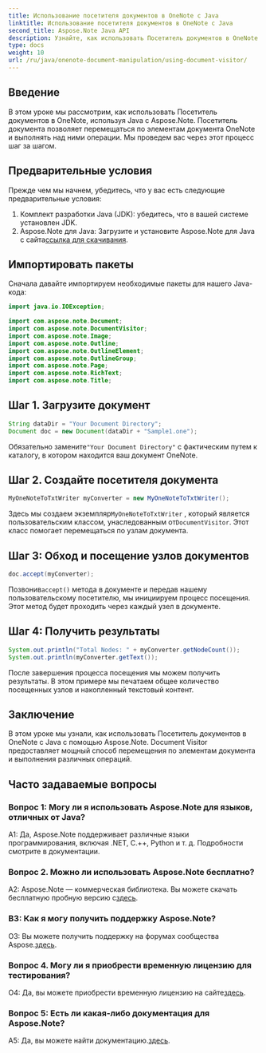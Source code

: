 ```yaml
---
title: Использование посетителя документов в OneNote с Java
linktitle: Использование посетителя документов в OneNote с Java
second_title: Aspose.Note Java API
description: Узнайте, как использовать Посетитель документов в OneNote с помощью Java с Aspose.Note. Легко перемещайтесь по документам OneNote и манипулируйте ими.
type: docs
weight: 10
url: /ru/java/onenote-document-manipulation/using-document-visitor/
---
```

## Введение

В этом уроке мы рассмотрим, как использовать Посетитель документов в OneNote, используя Java с Aspose.Note. Посетитель документа позволяет перемещаться по элементам документа OneNote и выполнять над ними операции. Мы проведем вас через этот процесс шаг за шагом.

## Предварительные условия

Прежде чем мы начнем, убедитесь, что у вас есть следующие предварительные условия:

1. Комплект разработки Java (JDK): убедитесь, что в вашей системе установлен JDK.
2. Aspose.Note для Java: Загрузите и установите Aspose.Note для Java с сайта[ссылка для скачивания](https://releases.aspose.com/note/java/).

## Импортировать пакеты

Сначала давайте импортируем необходимые пакеты для нашего Java-кода:

```java
import java.io.IOException;

import com.aspose.note.Document;
import com.aspose.note.DocumentVisitor;
import com.aspose.note.Image;
import com.aspose.note.Outline;
import com.aspose.note.OutlineElement;
import com.aspose.note.OutlineGroup;
import com.aspose.note.Page;
import com.aspose.note.RichText;
import com.aspose.note.Title;
```

## Шаг 1. Загрузите документ

```java
String dataDir = "Your Document Directory";
Document doc = new Document(dataDir + "Sample1.one");
```

 Обязательно замените`"Your Document Directory"` с фактическим путем к каталогу, в котором находится ваш документ OneNote.

## Шаг 2. Создайте посетителя документа

```java
MyOneNoteToTxtWriter myConverter = new MyOneNoteToTxtWriter();
```

 Здесь мы создаем экземпляр`MyOneNoteToTxtWriter` , который является пользовательским классом, унаследованным от`DocumentVisitor`. Этот класс помогает перемещаться по узлам документа.

## Шаг 3: Обход и посещение узлов документов

```java
doc.accept(myConverter);
```

 Позвонив`accept()` метода в документе и передав нашему пользовательскому посетителю, мы инициируем процесс посещения. Этот метод будет проходить через каждый узел в документе.

## Шаг 4: Получить результаты

```java
System.out.println("Total Nodes: " + myConverter.getNodeCount());
System.out.println(myConverter.getText());
```

После завершения процесса посещения мы можем получить результаты. В этом примере мы печатаем общее количество посещенных узлов и накопленный текстовый контент.

## Заключение

В этом уроке мы узнали, как использовать Посетитель документов в OneNote с Java с помощью Aspose.Note. Document Visitor предоставляет мощный способ перемещения по элементам документа и выполнения различных операций.

## Часто задаваемые вопросы

### Вопрос 1: Могу ли я использовать Aspose.Note для языков, отличных от Java?

A1: Да, Aspose.Note поддерживает различные языки программирования, включая .NET, C.++, Python и т. д. Подробности смотрите в документации.

### Вопрос 2. Можно ли использовать Aspose.Note бесплатно?

 A2: Aspose.Note — коммерческая библиотека. Вы можете скачать бесплатную пробную версию с[здесь](https://releases.aspose.com/).

### В3: Как я могу получить поддержку Aspose.Note?

 О3: Вы можете получить поддержку на форумах сообщества Aspose.[здесь](https://forum.aspose.com/c/note/28).

### Вопрос 4. Могу ли я приобрести временную лицензию для тестирования?

 О4: Да, вы можете приобрести временную лицензию на сайте[здесь](https://purchase.aspose.com/temporary-license/).

### Вопрос 5: Есть ли какая-либо документация для Aspose.Note?

 A5: Да, вы можете найти документацию.[здесь](https://reference.aspose.com/note/java/).